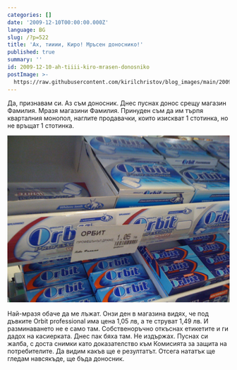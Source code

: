 ```yaml
---
categories: []
date: '2009-12-10T00:00:00.000Z'
language: BG
slug: /?p=522
title: 'Ах, тииии, Киро! Мръсен доноснико!'
published: true
summary: ''
id: 2009-12-10-ah-tiiii-kiro-mrasen-donosniko
postImage: >-
  https://raw.githubusercontent.com/kirilchristov/blog_images/main/2009/12/IMG_0072.JPG
---
```


Да, признавам си. Аз съм доносник. Днес пуснах донос срещу магазин Фамилия. Мразя магазини Фамилия. Принуден съм да им търпя кварталния монопол, наглите продавачки, които изискват 1 стотинка, но не връщат 1 стотинка.

![IMG_0072](https://raw.githubusercontent.com/kirilchristov/blog_images/main/2009/12/IMG_0072.JPG)

Най-мразя обаче да ме лъжат. Онзи ден в магазина видях, че под дъвките Orbit professional има цена 1,05 лв, а те струват 1,49 лв. И разминаването не е само там. Собственоръчно откъснах етикетите и ги дадох на касиерката. Днес пак бяха там. Не издържах. Пуснах си жалба, с доста снимки като доказателство към Комисията за защита на потребителите. Да видим какъв ще е резултатът. Отсега нататък ще гледам навсякъде, ще бъда доносник.
